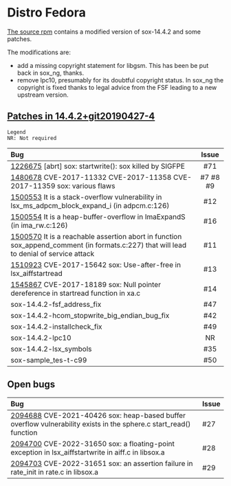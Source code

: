 # Distro Fedora

[The source rpm](https://kojipkgs.fedoraproject.org//packages/sox/14.4.2.0/38.fc40/src/sox-14.4.2.0-38.fc40.src.rpm)
contains a modified version of sox-14.4.2 and some patches.

The modifications are:
* add a missing copyright statement for libgsm. 
  This has been be put back in sox_ng, thanks.
* remove lpc10, presumably for its doubtful copyright status.
  In sox_ng the copyright is fixed thanks to legal advice
  from the FSF leading to a new upstream version.

## [Patches in 14.4.2+git20190427-4](https://koji.fedoraproject.org/koji/rpminfo?rpmID=37488786)

```
Legend
NR: Not required
```
| Bug | Issue |
| :-- | :---: |
| [1226675](https://bugzilla.redhat.com/show_bug.cgi?id=1226675) [abrt] sox: startwrite(): sox killed by SIGFPE | #71 |
| [1480678](https://bugzilla.redhat.com/show_bug.cgi?id=1480678) CVE-2017-11332 CVE-2017-11358 CVE-2017-11359 sox: various flaws | #7 #8 #9 |
| [1500553](https://bugzilla.redhat.com/show_bug.cgi?id=1500553) It is a stack-overflow vulnerability in lsx_ms_adpcm_block_expand_i (in adpcm.c:126) | #12 |
| [1500554](https://bugzilla.redhat.com/show_bug.cgi?id=1500554) It is a heap-buffer-overflow in ImaExpandS (in ima_rw.c:126) | #16 |
| [1500570](https://bugzilla.redhat.com/show_bug.cgi?id=1500570) It is a reachable assertion abort in function sox_append_comment (in formats.c:227) that will lead to denial of service attack | #11 |
| [1510923](https://bugzilla.redhat.com/show_bug.cgi?id=1510923) CVE-2017-15642 sox: Use-after-free in lsx_aiffstartread | #13 |
| [1545867](https://bugzilla.redhat.com/show_bug.cgi?id=1545867) CVE-2017-18189 sox: Null pointer dereference in startread function in xa.c | #14 |
| sox-14.4.2-fsf_address_fix | #47 |
| sox-14.4.2-hcom_stopwrite_big_endian_bug_fix | #42 |
| sox-14.4.2-installcheck_fix | #49 |
| sox-14.4.2-lpc10 | NR |
| sox-14.4.2-lsx_symbols | #35 |
| sox-sample_tes-t-c99 | #50 |

## Open bugs

| Bug | Issue |
| :---- | :---- |
| [2094688](https://bugzilla.redhat.com/show_bug.cgi?id=2094688) CVE-2021-40426 sox: heap-based buffer overflow vulnerability exists in the sphere.c start_read() function | #27 |
| [2094700](https://bugzilla.redhat.com/show_bug.cgi?id=2094700) CVE-2022-31650 sox: a floating-point exception in lsx_aiffstartwrite in aiff.c in libsox.a | #28 |
| [2094703](https://bugzilla.redhat.com/show_bug.cgi?id=2094703) CVE-2022-31651 sox: an assertion failure in rate_init in rate.c in libsox.a | #29 |
